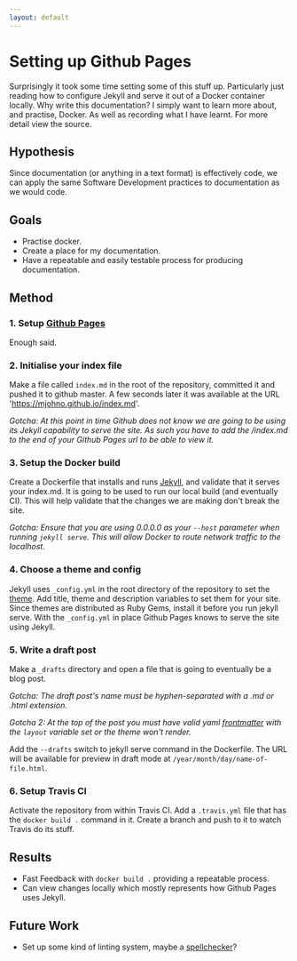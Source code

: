```yaml
---
layout: default
---
```

# Setting up Github Pages

Surprisingly it took some time setting some of this stuff up. Particularly just reading how to configure Jekyll and serve it out of a Docker container locally. Why write this documentation? I simply want to learn more about, and practise, Docker. As well as recording what I have learnt. For more detail view the source.

## Hypothesis

Since documentation (or anything in a text format) is effectively code, we can apply the same Software Development practices to documentation as we would code.

## Goals

* Practise docker.
* Create a place for my documentation.
* Have a repeatable and easily testable process for producing documentation.

## Method

### 1. Setup [Github Pages](https://pages.github.com/)

Enough said.

### 2. Initialise your index file

Make a file called `index.md` in the root of the repository, committed it and pushed it to github master. A few seconds later it was available at the URL 'https://mjohno.github.io/index.md'.

*Gotcha: At this point in time Github does not know we are going to be using its Jekyll capability to serve the site. As such you have to add the /index.md to the end of your Github Pages url to be able to view it.*

### 3. Setup the Docker build

Create a Dockerfile that installs and runs [Jekyll](https://jekyllrb.com/), and validate that it serves your index.md. It is going to be used to run our local build (and eventually CI). This will help validate that the changes we are making don't break the site.

*Gotcha: Ensure that you are using 0.0.0.0 as your `--host` parameter when running `jekyll serve`. This will allow Docker to route network traffic to the localhost.*

### 4. Choose a theme and config

Jekyll uses `_config.yml` in the root directory of the repository to set the [theme](https://pages.github.com/themes/). Add title, theme and description variables to set them for your site. Since themes are distributed as Ruby Gems, install it before you run jekyll serve. With the `_config.yml` in place Github Pages knows to serve the site using Jekyll.

### 5. Write a draft post

Make a `_drafts` directory and open a file that is going to eventually be a blog post.

*Gotcha: The draft post's name must be hyphen-separated with a .md or .html extension.*

*Gotcha 2: At the top of the post you must have valid yaml [frontmatter](https://jekyllrb.com/docs/frontmatter/) with the `layout` variable set or the theme won't render.*

Add the `--drafts` switch to jekyll serve command in the Dockerfile.
The URL will be available for preview in draft mode at `/year/month/day/name-of-file.html`.

### 6. Setup Travis CI

Activate the repository from within Travis CI. Add a `.travis.yml` file that has the `docker build .` command in it. Create a branch and push to it to watch Travis do its stuff.

## Results

* Fast Feedback with `docker build .` providing a repeatable process.
* Can view changes locally which mostly represents how Github Pages uses Jekyll.

## Future Work

* Set up some kind of linting system, maybe a [spellchecker](https://www.npmjs.com/package/markdown-spellcheck)? 

